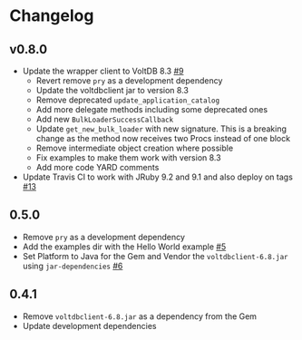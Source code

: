 # Changelog

## v0.8.0

- Update the wrapper client to VoltDB 8.3
  [#9](https://github.com/full360/voltdb-client-jruby/pull/9)
  - Revert remove `pry` as a development dependency
  - Update the voltdbclient jar to version 8.3
  - Remove deprecated `update_application_catalog`
  - Add more delegate methods including some deprecated ones
  - Add new `BulkLoaderSuccessCallback`
  - Update `get_new_bulk_loader` with new signature. This is a breaking change as
    the method now receives two Procs instead of one block
  - Remove intermediate object creation where possible
  - Fix examples to make them work with version 8.3
  - Add more code YARD comments
- Update Travis CI to work with JRuby 9.2 and 9.1 and also deploy on tags
  [#13](https://github.com/full360/voltdb-client-jruby/pull/13)

## 0.5.0

- Remove `pry` as a development dependency
- Add the examples dir with the Hello World example
  [#5](https://github.com/full360/voltdb-client-jruby/pull/5)
- Set Platform to Java for the Gem and Vendor the `voltdbclient-6.8.jar` using
  `jar-dependencies` [#6](https://github.com/full360/voltdb-client-jruby/pull/6)

## 0.4.1

- Remove `voltdbclient-6.8.jar` as a dependency from the Gem
- Update development dependencies
